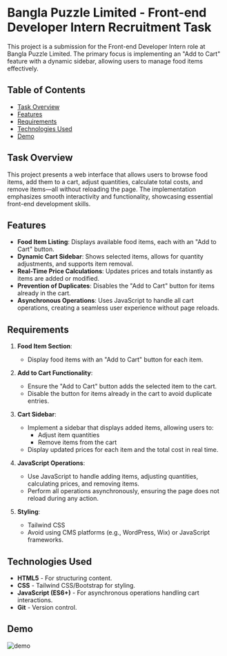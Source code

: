 # Bangla Puzzle Limited - Front-end Developer Intern Recruitment Task

This project is a submission for the Front-end Developer Intern role at Bangla Puzzle Limited. The primary focus is implementing an "Add to Cart" feature with a dynamic sidebar, allowing users to manage food items effectively.

## Table of Contents
- [Task Overview](#project-overview)
- [Features](#features)
- [Requirements](#requirements)
- [Technologies Used](#technologies-used)
- [Demo](#demo)

## Task Overview
This project presents a web interface that allows users to browse food items, add them to a cart, adjust quantities, calculate total costs, and remove items—all without reloading the page. The implementation emphasizes smooth interactivity and functionality, showcasing essential front-end development skills.

## Features
- **Food Item Listing**: Displays available food items, each with an "Add to Cart" button.
- **Dynamic Cart Sidebar**: Shows selected items, allows for quantity adjustments, and supports item removal.
- **Real-Time Price Calculations**: Updates prices and totals instantly as items are added or modified.
- **Prevention of Duplicates**: Disables the "Add to Cart" button for items already in the cart.
- **Asynchronous Operations**: Uses JavaScript to handle all cart operations, creating a seamless user experience without page reloads.

## Requirements
1. **Food Item Section**:
   - Display food items with an "Add to Cart" button for each item.

2. **Add to Cart Functionality**:
   - Ensure the "Add to Cart" button adds the selected item to the cart.
   - Disable the button for items already in the cart to avoid duplicate entries.

3. **Cart Sidebar**:
   - Implement a sidebar that displays added items, allowing users to:
     - Adjust item quantities
     - Remove items from the cart
   - Display updated prices for each item and the total cost in real time.

4. **JavaScript Operations**:
   - Use JavaScript to handle adding items, adjusting quantities, calculating prices, and removing items.
   - Perform all operations asynchronously, ensuring the page does not reload during any action.

5. **Styling**:
   - Tailwind CSS
   - Avoid using CMS platforms (e.g., WordPress, Wix) or JavaScript frameworks.

## Technologies Used
- **HTML5** - For structuring content.
- **CSS** - Tailwind CSS/Bootstrap for styling.
- **JavaScript (ES6+)** - For asynchronous operations handling cart interactions.
- **Git** - Version control.

## Demo

![demo](https://github.com/user-attachments/assets/2e36c3d2-cdbc-4b4c-b676-2ba55a888bc6)

